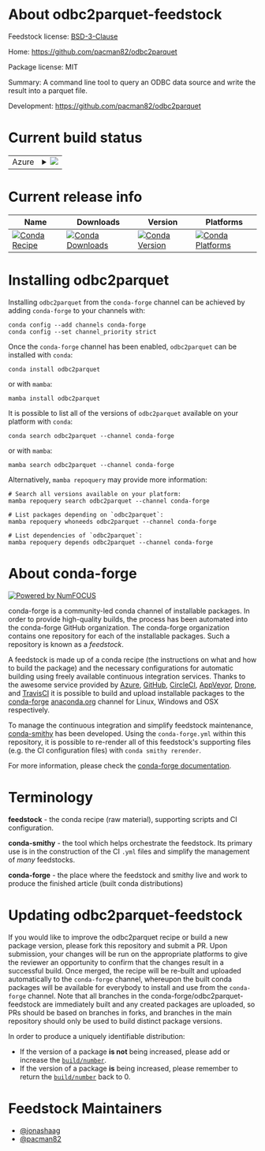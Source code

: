 About odbc2parquet-feedstock
============================

Feedstock license: [BSD-3-Clause](https://github.com/conda-forge/odbc2parquet-feedstock/blob/main/LICENSE.txt)

Home: https://github.com/pacman82/odbc2parquet

Package license: MIT

Summary: A command line tool to query an ODBC data source and write the result into a parquet file.

Development: https://github.com/pacman82/odbc2parquet

Current build status
====================


<table>
    
  <tr>
    <td>Azure</td>
    <td>
      <details>
        <summary>
          <a href="https://dev.azure.com/conda-forge/feedstock-builds/_build/latest?definitionId=20346&branchName=main">
            <img src="https://dev.azure.com/conda-forge/feedstock-builds/_apis/build/status/odbc2parquet-feedstock?branchName=main">
          </a>
        </summary>
        <table>
          <thead><tr><th>Variant</th><th>Status</th></tr></thead>
          <tbody><tr>
              <td>linux_64</td>
              <td>
                <a href="https://dev.azure.com/conda-forge/feedstock-builds/_build/latest?definitionId=20346&branchName=main">
                  <img src="https://dev.azure.com/conda-forge/feedstock-builds/_apis/build/status/odbc2parquet-feedstock?branchName=main&jobName=linux&configuration=linux%20linux_64_" alt="variant">
                </a>
              </td>
            </tr><tr>
              <td>linux_aarch64</td>
              <td>
                <a href="https://dev.azure.com/conda-forge/feedstock-builds/_build/latest?definitionId=20346&branchName=main">
                  <img src="https://dev.azure.com/conda-forge/feedstock-builds/_apis/build/status/odbc2parquet-feedstock?branchName=main&jobName=linux&configuration=linux%20linux_aarch64_" alt="variant">
                </a>
              </td>
            </tr><tr>
              <td>osx_64</td>
              <td>
                <a href="https://dev.azure.com/conda-forge/feedstock-builds/_build/latest?definitionId=20346&branchName=main">
                  <img src="https://dev.azure.com/conda-forge/feedstock-builds/_apis/build/status/odbc2parquet-feedstock?branchName=main&jobName=osx&configuration=osx%20osx_64_" alt="variant">
                </a>
              </td>
            </tr><tr>
              <td>osx_arm64</td>
              <td>
                <a href="https://dev.azure.com/conda-forge/feedstock-builds/_build/latest?definitionId=20346&branchName=main">
                  <img src="https://dev.azure.com/conda-forge/feedstock-builds/_apis/build/status/odbc2parquet-feedstock?branchName=main&jobName=osx&configuration=osx%20osx_arm64_" alt="variant">
                </a>
              </td>
            </tr><tr>
              <td>win_64</td>
              <td>
                <a href="https://dev.azure.com/conda-forge/feedstock-builds/_build/latest?definitionId=20346&branchName=main">
                  <img src="https://dev.azure.com/conda-forge/feedstock-builds/_apis/build/status/odbc2parquet-feedstock?branchName=main&jobName=win&configuration=win%20win_64_" alt="variant">
                </a>
              </td>
            </tr>
          </tbody>
        </table>
      </details>
    </td>
  </tr>
</table>

Current release info
====================

| Name | Downloads | Version | Platforms |
| --- | --- | --- | --- |
| [![Conda Recipe](https://img.shields.io/badge/recipe-odbc2parquet-green.svg)](https://anaconda.org/conda-forge/odbc2parquet) | [![Conda Downloads](https://img.shields.io/conda/dn/conda-forge/odbc2parquet.svg)](https://anaconda.org/conda-forge/odbc2parquet) | [![Conda Version](https://img.shields.io/conda/vn/conda-forge/odbc2parquet.svg)](https://anaconda.org/conda-forge/odbc2parquet) | [![Conda Platforms](https://img.shields.io/conda/pn/conda-forge/odbc2parquet.svg)](https://anaconda.org/conda-forge/odbc2parquet) |

Installing odbc2parquet
=======================

Installing `odbc2parquet` from the `conda-forge` channel can be achieved by adding `conda-forge` to your channels with:

```
conda config --add channels conda-forge
conda config --set channel_priority strict
```

Once the `conda-forge` channel has been enabled, `odbc2parquet` can be installed with `conda`:

```
conda install odbc2parquet
```

or with `mamba`:

```
mamba install odbc2parquet
```

It is possible to list all of the versions of `odbc2parquet` available on your platform with `conda`:

```
conda search odbc2parquet --channel conda-forge
```

or with `mamba`:

```
mamba search odbc2parquet --channel conda-forge
```

Alternatively, `mamba repoquery` may provide more information:

```
# Search all versions available on your platform:
mamba repoquery search odbc2parquet --channel conda-forge

# List packages depending on `odbc2parquet`:
mamba repoquery whoneeds odbc2parquet --channel conda-forge

# List dependencies of `odbc2parquet`:
mamba repoquery depends odbc2parquet --channel conda-forge
```


About conda-forge
=================

[![Powered by
NumFOCUS](https://img.shields.io/badge/powered%20by-NumFOCUS-orange.svg?style=flat&colorA=E1523D&colorB=007D8A)](https://numfocus.org)

conda-forge is a community-led conda channel of installable packages.
In order to provide high-quality builds, the process has been automated into the
conda-forge GitHub organization. The conda-forge organization contains one repository
for each of the installable packages. Such a repository is known as a *feedstock*.

A feedstock is made up of a conda recipe (the instructions on what and how to build
the package) and the necessary configurations for automatic building using freely
available continuous integration services. Thanks to the awesome service provided by
[Azure](https://azure.microsoft.com/en-us/services/devops/), [GitHub](https://github.com/),
[CircleCI](https://circleci.com/), [AppVeyor](https://www.appveyor.com/),
[Drone](https://cloud.drone.io/welcome), and [TravisCI](https://travis-ci.com/)
it is possible to build and upload installable packages to the
[conda-forge](https://anaconda.org/conda-forge) [anaconda.org](https://anaconda.org/)
channel for Linux, Windows and OSX respectively.

To manage the continuous integration and simplify feedstock maintenance,
[conda-smithy](https://github.com/conda-forge/conda-smithy) has been developed.
Using the ``conda-forge.yml`` within this repository, it is possible to re-render all of
this feedstock's supporting files (e.g. the CI configuration files) with ``conda smithy rerender``.

For more information, please check the [conda-forge documentation](https://conda-forge.org/docs/).

Terminology
===========

**feedstock** - the conda recipe (raw material), supporting scripts and CI configuration.

**conda-smithy** - the tool which helps orchestrate the feedstock.
                   Its primary use is in the construction of the CI ``.yml`` files
                   and simplify the management of *many* feedstocks.

**conda-forge** - the place where the feedstock and smithy live and work to
                  produce the finished article (built conda distributions)


Updating odbc2parquet-feedstock
===============================

If you would like to improve the odbc2parquet recipe or build a new
package version, please fork this repository and submit a PR. Upon submission,
your changes will be run on the appropriate platforms to give the reviewer an
opportunity to confirm that the changes result in a successful build. Once
merged, the recipe will be re-built and uploaded automatically to the
`conda-forge` channel, whereupon the built conda packages will be available for
everybody to install and use from the `conda-forge` channel.
Note that all branches in the conda-forge/odbc2parquet-feedstock are
immediately built and any created packages are uploaded, so PRs should be based
on branches in forks, and branches in the main repository should only be used to
build distinct package versions.

In order to produce a uniquely identifiable distribution:
 * If the version of a package **is not** being increased, please add or increase
   the [``build/number``](https://docs.conda.io/projects/conda-build/en/latest/resources/define-metadata.html#build-number-and-string).
 * If the version of a package **is** being increased, please remember to return
   the [``build/number``](https://docs.conda.io/projects/conda-build/en/latest/resources/define-metadata.html#build-number-and-string)
   back to 0.

Feedstock Maintainers
=====================

* [@jonashaag](https://github.com/jonashaag/)
* [@pacman82](https://github.com/pacman82/)

